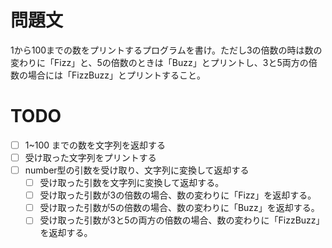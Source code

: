 # 問題文
1から100までの数をプリントするプログラムを書け。ただし3の倍数の時は数の変わりに「Fizz」と、5の倍数のときは「Buzz」とプリントし、3と5両方の倍数の場合には「FizzBuzz」とプリントすること。

# TODO
- [ ] 1~100 までの数を文字列を返却する
- [ ] 受け取った文字列をプリントする
- [ ] number型の引数を受け取り、文字列に変換して返却する
  - [ ] 受け取った引数を文字列に変換して返却する。
  - [ ] 受け取った引数が3の倍数の場合、数の変わりに「Fizz」を返却する。
  - [ ] 受け取った引数が5の倍数の場合、数の変わりに「Buzz」を返却する。
  - [ ] 受け取った引数が3と5の両方の倍数の場合、数の変わりに「FizzBuzz」を返却する。
